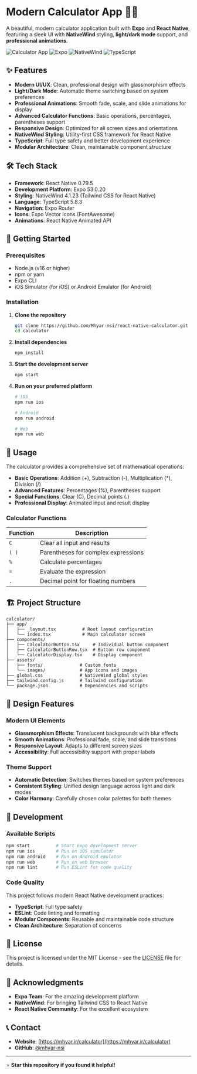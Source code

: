 # Modern Calculator App 📱🧮

A beautiful, modern calculator application built with **Expo** and **React Native**, featuring a sleek UI with **NativeWind** styling, **light/dark mode** support, and **professional animations**.

![Calculator App](https://img.shields.io/badge/React%20Native-0.79.5-blue?style=for-the-badge&logo=react)
![Expo](https://img.shields.io/badge/Expo-53.0.20-black?style=for-the-badge&logo=expo)
![NativeWind](https://img.shields.io/badge/NativeWind-4.1.23-green?style=for-the-badge)
![TypeScript](https://img.shields.io/badge/TypeScript-5.8.3-blue?style=for-the-badge&logo=typescript)

## ✨ Features

- **Modern UI/UX**: Clean, professional design with glassmorphism effects
- **Light/Dark Mode**: Automatic theme switching based on system preferences
- **Professional Animations**: Smooth fade, scale, and slide animations for display
- **Advanced Calculator Functions**: Basic operations, percentages, parentheses support
- **Responsive Design**: Optimized for all screen sizes and orientations
- **NativeWind Styling**: Utility-first CSS framework for React Native
- **TypeScript**: Full type safety and better development experience
- **Modular Architecture**: Clean, maintainable component structure

## 🛠️ Tech Stack

- **Framework**: React Native 0.79.5
- **Development Platform**: Expo 53.0.20
- **Styling**: NativeWind 4.1.23 (Tailwind CSS for React Native)
- **Language**: TypeScript 5.8.3
- **Navigation**: Expo Router
- **Icons**: Expo Vector Icons (FontAwesome)
- **Animations**: React Native Animated API

## 🚀 Getting Started

### Prerequisites

- Node.js (v16 or higher)
- npm or yarn
- Expo CLI
- iOS Simulator (for iOS) or Android Emulator (for Android)

### Installation

1. **Clone the repository**
   ```bash
   git clone https://github.com/Mhyar-nsi/react-native-calculator.git
   cd calculator
   ```

2. **Install dependencies**
   ```bash
   npm install
   ```

3. **Start the development server**
   ```bash
   npm start
   ```

4. **Run on your preferred platform**
   ```bash
   # iOS
   npm run ios
   
   # Android
   npm run android
   
   # Web
   npm run web
   ```

## 📱 Usage

The calculator provides a comprehensive set of mathematical operations:

- **Basic Operations**: Addition (+), Subtraction (-), Multiplication (*), Division (/)
- **Advanced Features**: Percentages (%), Parentheses support
- **Special Functions**: Clear (C), Decimal points (.)
- **Professional Display**: Animated input and result display

### Calculator Functions

| Function | Description |
|----------|-------------|
| `C` | Clear all input and results |
| `( )` | Parentheses for complex expressions |
| `%` | Calculate percentages |
| `=` | Evaluate the expression |
| `.` | Decimal point for floating numbers |

## 🏗️ Project Structure

```
calculator/
├── app/
│   ├── _layout.tsx          # Root layout configuration
│   └── index.tsx            # Main calculator screen
├── components/
│   ├── CalculatorButton.tsx     # Individual button component
│   ├── CalculatorButtonRow.tsx  # Button row component
│   └── CalculatorDisplay.tsx    # Display component
├── assets/
│   ├── fonts/              # Custom fonts
│   └── images/             # App icons and images
├── global.css              # NativeWind global styles
├── tailwind.config.js      # Tailwind configuration
└── package.json            # Dependencies and scripts
```

## 🎨 Design Features

### Modern UI Elements
- **Glassmorphism Effects**: Translucent backgrounds with blur effects
- **Smooth Animations**: Professional fade, scale, and slide transitions
- **Responsive Layout**: Adapts to different screen sizes
- **Accessibility**: Full accessibility support with proper labels

### Theme Support
- **Automatic Detection**: Switches themes based on system preferences
- **Consistent Styling**: Unified design language across light and dark modes
- **Color Harmony**: Carefully chosen color palettes for both themes

## 🔧 Development

### Available Scripts

```bash
npm start          # Start Expo development server
npm run ios        # Run on iOS simulator
npm run android    # Run on Android emulator
npm run web        # Run on web browser
npm run lint       # Run ESLint for code quality
```

### Code Quality

This project follows modern React Native development practices:
- **TypeScript**: Full type safety
- **ESLint**: Code linting and formatting
- **Modular Components**: Reusable and maintainable code structure
- **Clean Architecture**: Separation of concerns

## 📄 License

This project is licensed under the MIT License - see the [LICENSE](LICENSE) file for details.

## 🙏 Acknowledgments

- **Expo Team**: For the amazing development platform
- **NativeWind**: For bringing Tailwind CSS to React Native
- **React Native Community**: For the excellent ecosystem

## 📞 Contact

- **Website**: [https://mhyar.ir/calculator](https://mhyar.ir/calculator)
- **GitHub**: [@mhyar-nsi](https://github.com/mhyar-nsi)

---

⭐ **Star this repository if you found it helpful!**
